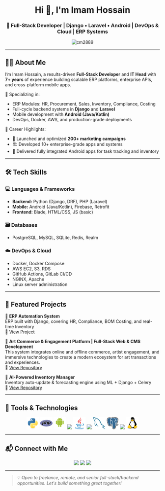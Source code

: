 <h1 align="center">Hi 👋, I'm Imam Hossain</h1>
<h3 align="center">🚀 Full-Stack Developer | Django • Laravel • Android | DevOps & Cloud | ERP Systems</h3>

<p align="center">
  <img src="https://komarev.com/ghpvc/?username=cm2889&label=Profile%20views&color=0e75b6&style=flat" alt="cm2889" />
</p>

---

## 👨‍💻 About Me

I’m Imam Hossain, a results-driven **Full-Stack Developer** and **IT Head** with **7+ years** of experience building scalable ERP platforms, enterprise APIs, and cross-platform mobile apps.

🔧 Specializing in:
- ERP Modules: HR, Procurement, Sales, Inventory, Compliance, Costing
- Full-cycle backend systems in **Django** and **Laravel**
- Mobile development with **Android (Java/Kotlin)**
- DevOps, Docker, AWS, and production-grade deployments

🎯 Career Highlights:
- 🚀 Launched and optimized **200+ marketing campaigns**
- 🏗 Developed 10+ enterprise-grade apps and systems
- 📱 Delivered fully integrated Android apps for task tracking and inventory

---

## 🛠 Tech Skills

### 💻 Languages & Frameworks
- **Backend:** Python (Django, DRF), PHP (Laravel)
- **Mobile:** Android (Java/Kotlin), Firebase, Retrofit
- **Frontend:** Blade, HTML/CSS, JS (basic)

### 🗃️ Databases
- PostgreSQL, MySQL, SQLite, Redis, Realm

### ☁️ DevOps & Cloud
- Docker, Docker Compose
- AWS EC2, S3, RDS
- GitHub Actions, GitLab CI/CD
- NGINX, Apache
- Linux server administration

---

## 🚀 Featured Projects

🔹 **ERP Automation System**  
ERP built with Django, covering HR, Compliance, BOM Costing, and real-time Inventory  
🔗 [View Project ](http://erp.izakaya.com.bd/)

🔹 **Art Commerce & Engagement Platform | Full-Stack Web & CMS Development**  
This system integrates online and offline commerce, artist engagement, and immersive technologies to create a modern ecosystem for art transactions and experiences.  
🔗 [View Repository](http://plat-forms.com/)

🔹 **AI-Powered Inventory Manager**  
Inventory auto-update & forecasting engine using ML + Django + Celery  
🔗 [View Repository](https://dev.localeweb.com/hr/main-dashboard/)

---

## 🧰 Tools & Technologies

<p align="center">
  <a href="#"><img src="https://raw.githubusercontent.com/devicons/devicon/master/icons/python/python-original.svg" width="40"/></a>
  <a href="#"><img src="https://raw.githubusercontent.com/devicons/devicon/master/icons/php/php-original.svg" width="40"/></a>
  <a href="#"><img src="https://raw.githubusercontent.com/devicons/devicon/master/icons/android/android-original-wordmark.svg" width="40"/></a>
  <a href="#"><img src="https://www.vectorlogo.zone/logos/firebase/firebase-icon.svg" width="40"/></a>
  <a href="#"><img src="https://raw.githubusercontent.com/devicons/devicon/master/icons/java/java-original.svg" width="40"/></a>
  <a href="#"><img src="https://www.vectorlogo.zone/logos/kotlinlang/kotlinlang-icon.svg" width="40"/></a>
  <a href="#"><img src="https://raw.githubusercontent.com/devicons/devicon/master/icons/mysql/mysql-original.svg" width="40"/></a>
  <a href="#"><img src="https://raw.githubusercontent.com/devicons/devicon/master/icons/postgresql/postgresql-original.svg" width="40"/></a>
  <a href="#"><img src="https://www.vectorlogo.zone/logos/docker/docker-icon.svg" width="40"/></a>
  <a href="#"><img src="https://raw.githubusercontent.com/devicons/devicon/master/icons/linux/linux-original.svg" width="40"/></a>
</p>

---



## 📬 Connect with Me

<p align="center">
  <a href="https://github.com/cm2889"><img src="https://img.icons8.com/clouds/100/000000/github.png" width="50"/></a>
  <a href="https://www.linkedin.com/in/imam-hossain-8b9515121/"><img src="https://img.icons8.com/clouds/100/000000/linkedin.png" width="50"/></a>
  <a href="https://www.facebook.com/imam.tanvir/"><img src="https://img.icons8.com/clouds/100/000000/facebook.png" width="50"/></a>
</p>

---

> 💡 *Open to freelance, remote, and senior full-stack/backend opportunities. Let's build something great together!*
